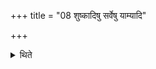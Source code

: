 +++
title = "08 शुष्कादिषु सर्वेषु याम्यादि"

+++

<details><summary>थिते</summary>

8. In all these cases like dried etc. the ritual beginning with the use of the verse addressed to Yama etc. is the same (as described in Sūtra 4 and Sūtra 1).
</details>
